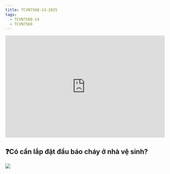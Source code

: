 ```yaml
---
title: TCVN7568-14-2025
tags:
  - TCVN7568-14
  - TCVN7568
---
```

<div style="position:relative;padding-top:max(60%,324px);width:100%;height:0;"><iframe style="position:absolute;border:none;width:100%;height:100%;left:0;top:0;" src="https://online.fliphtml5.com/ntjwsz/vyuf/"  seamless="seamless" scrolling="no" frameborder="0" allowtransparency="true" allowfullscreen="true" ></iframe></div>



## ❓Có cần lắp đặt đầu báo cháy ở nhà vệ sinh?
![](https://res.cloudinary.com/dcqf82eor/image/upload/f_auto/v1750743276/kysudienvn/upm5ynabhznbkqlu2nmb.png)

